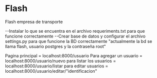 # Flash
Flash empresa de transporte

--Instalar lo que se encuentra en el archivo requeriments.txt para que funcione correctamente
--Crear base de datos y configurar el archivo settings.py para que funcione la BD correctamente "actualmente la bd se llama flash, usuario postgres y la contraseña root"

Pagina principal =  localhost:8000/usuario
Para agregar un usuario = localhost:8000/usuario/nuevo
para listar los usuarios = localhost:8000/usuario/listar
para editar usuarios = localhost:8000/usuario/editar/"identificacion"
